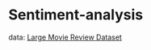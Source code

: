 # Sentiment-analysis
data: [Large Movie Review Dataset](http://ai.stanford.edu/~amaas/data/sentiment/)
